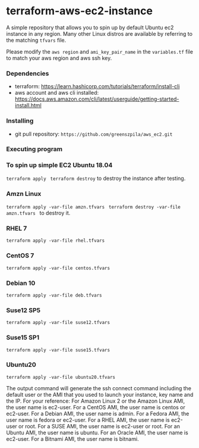 

# terraform-aws-ec2-instance 

A simple repository that allows you to spin up by default Ubuntu ec2 instance in any region.
Many other Linux distros are available by referring to the matching `tfvars` file.

Please modify the `aws region` and `ami_key_pair_name` in the `variables.tf` file
to match your aws region and aws ssh key.

### Dependencies

* terraform: https://learn.hashicorp.com/tutorials/terraform/install-cli 
* aws account and aws cli installed: https://docs.aws.amazon.com/cli/latest/userguide/getting-started-install.html

### Installing

* git pull repository:  `https://github.com/greenszpila/aws_ec2.git`

### Executing program

### To spin up simple EC2 Ubuntu 18.04 
`terraform apply `
`terraform destroy` to destroy the instance after testing.

### Amzn Linux 
`terraform apply -var-file amzn.tfvars `
`terraform destroy -var-file amzn.tfvars ` to destroy it.

### RHEL 7
`terraform apply -var-file rhel.tfvars `

### CentOS 7
`terraform apply -var-file centos.tfvars`

### Debian 10
`terraform apply -var-file deb.tfvars`

### Suse12 SP5
`terraform apply -var-file suse12.tfvars`

### Suse15 SP1
`terraform apply -var-file suse15.tfvars`

### Ubuntu20
`terraform apply -var-file ubuntu20.tfvars`


The output command will generate the ssh connect command including the default user or the AMI that you used to launch your instance, key name and the IP. For your reference:
For Amazon Linux 2 or the Amazon Linux AMI, the user name is ec2-user.
For a CentOS AMI, the user name is centos or ec2-user.
For a Debian AMI, the user name is admin.
For a Fedora AMI, the user name is fedora or ec2-user.
For a RHEL AMI, the user name is ec2-user or root.
For a SUSE AMI, the user name is ec2-user or root.
For an Ubuntu AMI, the user name is ubuntu.
For an Oracle AMI, the user name is ec2-user.
For a Bitnami AMI, the user name is bitnami.